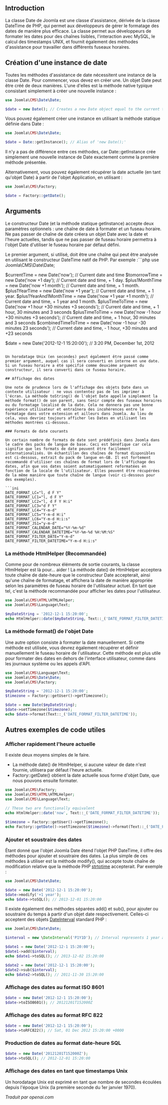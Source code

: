 <!-- Filename: How_to_use_JDate / Display title: Comment utiliser la classe Date -->

## Introduction
La classe Date de Joomla est une classe d'assistance, dérivée de la classe DateTime de PHP, qui permet aux développeurs de gérer le formatage des dates de manière plus efficace. La classe permet aux développeurs de formater les dates pour des chaînes lisibles, l'interaction avec MySQL, le calcul des timestamps UNIX, et fournit également des méthodes d'assistance pour travailler dans différents fuseaux horaires.

## Création d'une instance de date

Toutes les méthodes d'assistance de date nécessitent une instance de la classe Date. Pour commencer, vous devez en créer une. Un objet Date peut être créé de deux manières. L'une d'elles est la méthode native typique consistant simplement à créer une nouvelle instance :

```php
use Joomla\CMS\Date\Date;

$date = new Date(); // Creates a new Date object equal to the current time.
```

Vous pouvez également créer une instance en utilisant la méthode statique définie dans Date :

```php
use Joomla\CMS\Date\Date;

$date = Date::getInstance(); // Alias of 'new Date();'
```

Il n'y a pas de différence entre ces méthodes, car Date::getInstance crée simplement une nouvelle instance de Date exactement comme la première méthode présentée.

Alternativement, vous pouvez également récupérer la date actuelle (en tant qu'objet Date) à partir de l'objet Application, en utilisant :

```php
use Joomla\CMS\Factory;

$date = Factory::getDate();
```

## Arguments

Le constructeur Date (et la méthode statique getInstance) accepte deux paramètres optionnels : une chaîne de date à formater et un fuseau horaire. Ne pas passer de chaîne de date créera un objet Date avec la date et l'heure actuelles, tandis que ne pas passer de fuseau horaire permettra à l'objet Date d'utiliser le fuseau horaire par défaut défini.

Le premier argument, si utilisé, doit être une chaîne qui peut être analysée en utilisant le constructeur DateTime natif de PHP. Par exemple :```php
use Joomla\CMS\Date\Date;

$currentTime = new Date('now'); // Current date and time
$tomorrowTime = new Date('now +1 day'); // Current date and time, + 1 day.
$plus1MonthTime = new Date('now +1 month'); // Current date and time, + 1 month.
$plus1YearTime = new Date('now +1 year'); // Current date and time, + 1 year.
$plus1YearAnd1MonthTime = new Date('now +1 year +1 month'); // Current date and time, + 1 year and 1 month.
$plusTimeToTime = new Date('now +1 hour +30 minutes +3 seconds'); // Current date and time, + 1 hour, 30 minutes and 3 seconds
$plusTimeToTime = new Date('now -1 hour +30 minutes +3 seconds'); // Current date and time, + 1 hour, 30 minutes and 3 seconds
$combinedTimeToTime = new Date('now -1 hour -30 minutes 23 seconds'); // Current date and time, - 1 hour, +30 minutes and +23 seconds

$date = new Date('2012-12-1 15:20:00'); // 3:20 PM, December 1st, 2012
```

Un horodatage Unix (en secondes) peut également être passé comme premier argument, auquel cas il sera converti en interne en une date. Si un fuseau horaire a été spécifié comme deuxième argument du constructeur, il sera converti dans ce fuseau horaire.

## Affichage des dates

Une note de prudence lors de l'affichage des objets Date dans un contexte utilisateur : ne vous contentez pas de les imprimer à l'écran. La méthode toString() de l'objet Date appelle simplement la méthode format() de son parent, sans tenir compte des fuseaux horaires ou du formatage localisé de la date. Cela ne donnera pas une bonne expérience utilisateur et entraînera des incohérences entre le formatage dans votre extension et ailleurs dans Joomla. Au lieu de cela, vous devriez toujours afficher les Dates en utilisant les méthodes montrées ci-dessous.

### Formats de date courants

Un certain nombre de formats de date sont prédéfinis dans Joomla dans le cadre des packs de langue de base. Ceci est bénéfique car cela signifie que les formats de date peuvent être facilement internationalisés. Un échantillon des chaînes de format disponibles est ci-dessous, extrait du pack de langue en-GB. Il est fortement recommandé d'utiliser ces chaînes de format lors de l'affichage des dates, afin que vos dates soient automatiquement reformatées en fonction de la locale de l'utilisateur. Elles peuvent être récupérées de la même manière que toute chaîne de langue (voir ci-dessous pour des exemples).

```ini
DATE_FORMAT_LC="l, d F Y"
DATE_FORMAT_LC1="l, d F Y"
DATE_FORMAT_LC2="l, d F Y H:i"
DATE_FORMAT_LC3="d F Y"
DATE_FORMAT_LC4="Y-m-d"
DATE_FORMAT_LC5="Y-m-d H:i"
DATE_FORMAT_LC6="Y-m-d H:i:s"
DATE_FORMAT_JS1="y-m-d"
DATE_FORMAT_CALENDAR_DATE="%Y-%m-%d"
DATE_FORMAT_CALENDAR_DATETIME="%Y-%m-%d %H:%M:%S"
DATE_FORMAT_FILTER_DATE="Y-m-d"
DATE_FORMAT_FILTER_DATETIME="Y-m-d H:i:s"
```

### La méthode HtmlHelper (Recommandée)

Comme pour de nombreux éléments de sortie courants, la classe HtmlHelper est là pour... aider ! La méthode date() de HtmlHelper acceptera toute chaîne de date-heure que le constructeur Date accepterait, ainsi qu'une chaîne de formatage, et affichera la date de manière appropriée selon les paramètres de fuseau horaire de l'utilisateur actuel. En tant que tel, c'est la méthode recommandée pour afficher les dates pour l'utilisateur.

```php
use Joomla\CMS\HTML\HTMLHelper;
use Joomla\CMS\Language\Text;

$myDateString = '2012-12-1 15:20:00';
echo HtmlHelper::date($myDateString, Text::_('DATE_FORMAT_FILTER_DATETIME'));
```

### La méthode format() de l'objet Date

Une autre option consiste à formater la date manuellement. Si cette méthode est utilisée, vous devrez également récupérer et définir manuellement le fuseau horaire de l'utilisateur. Cette méthode est plus utile pour formater des dates en dehors de l'interface utilisateur, comme dans les journaux système ou les appels d'API.

```php
use Joomla\CMS\Language\Text;
use Joomla\CMS\Date\Date;
use Joomla\CMS\Factory;

$myDateString = '2012-12-1 15:20:00';
$timezone = Factory::getUser()->getTimezone();

$date = new Date($myDateString);
$date->setTimezone($timezone);
echo $date->format(Text::_('DATE_FORMAT_FILTER_DATETIME'));
```

## Autres exemples de code utiles

### Afficher rapidement l'heure actuelle

Il existe deux moyens simples de le faire.
- La méthode date() de HtmlHelper, si aucune valeur de date n'est fournie, utilisera par défaut l'heure actuelle.
- Factory::getDate() obtient la date actuelle sous forme d'objet Date, que nous pouvons ensuite formater.

```php
use Joomla\CMS\Factory;
use Joomla\CMS\HTML\HTMLHelper;
use Joomla\CMS\Language\Text;

// These two are functionally equivalent
echo HtmlHelper::date('now', Text::_('DATE_FORMAT_FILTER_DATETIME'));

$timezone = Factory::getUser()->getTimezone();
echo Factory::getDate()->setTimezone($timezone)->format(Text::_('DATE_FORMAT_FILTER_DATETIME'));
```

### Ajouter et soustraire des dates

Étant donné que l'objet Joomla Date étend l'objet PHP DateTime, il offre des méthodes pour ajouter et soustraire des dates. La plus simple de ces méthodes à utiliser est la méthode modify(), qui accepte toute chaîne de modification relative que la méthode PHP [strtotime](https://www.php.net/manual/en/function.strtotime.php) accepterait. Par exemple :

```php
use Joomla\CMS\Date\Date;

$date = new Date('2012-12-1 15:20:00');
$date->modify('+1 year');
echo $date->toSQL(); // 2013-12-01 15:20:00
```

Il existe également des méthodes séparées add() et sub(), pour ajouter ou soustraire du temps à partir d'un objet date respectivement. Celles-ci acceptent des objets [DateInterval](https://www.php.net/manual/fr/class.dateinterval.php) standard PHP :

```php
use Joomla\CMS\Date\Date;

$interval = new \DateInterval('P1Y1D'); // Interval represents 1 year and 1 day

$date1 = new Date('2012-12-1 15:20:00');
$date1->add($interval);
echo $date1->toSQL(); // 2013-12-02 15:20:00

$date2 = new Date('2012-12-1 15:20:00');
$date2->sub($interval);
echo $date2->toSQL(); // 2011-11-30 15:20:00
```

### Affichage des dates au format ISO 8601

```php
$date = new Date('2012-12-1 15:20:00');
$date->toISO8601(); // 20121201T152000Z
```

### Affichage des dates au format RFC 822

```php
$date = new Date('2012-12-1 15:20:00');
$date->toRFC822(); // Sat, 01 Dec 2012 15:20:00 +0000
```

### Production de dates au format date-heure SQL

```php
$date = new Date('20121201T152000Z');
$date->toSQL(); // 2012-12-01 15:20:00
```

### Affichage des dates en tant que timestamps Unix

Un horodatage Unix est exprimé en tant que nombre de secondes écoulées depuis l'époque Unix (la première seconde du 1er janvier 1970).

*Traduit par openai.com*
